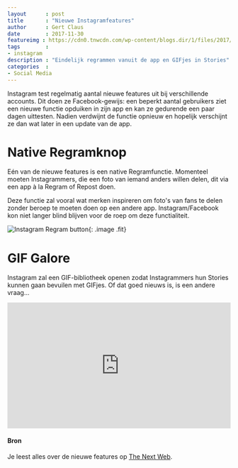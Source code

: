```yaml
---
layout      : post
title       : "Nieuwe Instagramfeatures"
author      : Gert Claus
date        : 2017-11-30
featureimg : https://cdn0.tnwcdn.com/wp-content/blogs.dir/1/files/2017/11/regram-button.png
tags        :
- instagram
description : "Eindelijk regrammen vanuit de app en GIFjes in Stories"
categories  :
- Social Media
---
```


Instagram test regelmatig aantal nieuwe features uit bij verschillende accounts. Dit doen ze Facebook-gewijs: een beperkt aantal gebruikers ziet een nieuwe functie opduiken in zijn app en kan ze gedurende een paar dagen uittesten. Nadien verdwijnt de functie opnieuw en hopelijk verschijnt ze dan wat later in een update van de app.

# Native Regramknop

Eén van de nieuwe features is een native Regramfunctie. Momenteel moeten Instagrammers, die een foto van iemand anders willen delen, dit via een app à la Regram of Repost doen. 

Deze functie zal vooral wat merken inspireren om foto's van fans te delen zonder beroep te moeten doen op een andere app. Instagram/Facebook kon niet langer blind blijven voor de roep om deze functialiteit.

![Instagram Regram button](https://cdn0.tnwcdn.com/wp-content/blogs.dir/1/files/2017/11/regram-button.png){: .image .fit}

    
# GIF Galore

Instagram zal een GIF-bibliotheek openen zodat Instagrammers hun Stories kunnen gaan bevuilen met GIFjes. Of dat goed nieuws is, is een andere vraag... 

<style>.embed-container { position: relative; padding-bottom: 56.25%; height: 0; overflow: hidden; max-width: 100%; } .embed-container iframe, .embed-container object, .embed-container embed { position: absolute; top: 0; left: 0; width: 100%; height: 100%; }</style><div class='embed-container'><iframe src='https://www.youtube.com/embed/RB0TI0KsLxo' frameborder='0' allowfullscreen></iframe></div>

#### Bron
Je leest alles over de nieuwe features op [The Next Web](https://thenextweb.com/socialmedia/2017/11/29/instagrams-secretly-testing-a-handful-of-new-features-we-found-them/ "Instagram’s secretly testing a handful of new features.").
